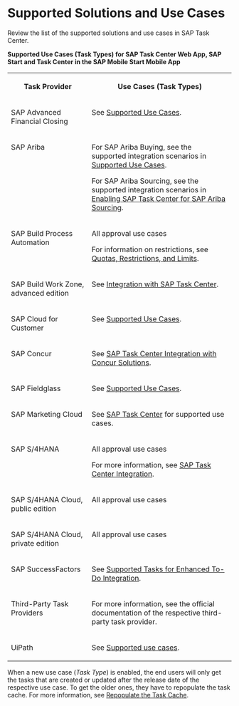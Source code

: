 <!-- loio758209c5763840b3bce63327a02debbb -->

# Supported Solutions and Use Cases

Review the list of the supported solutions and use cases in SAP Task Center.

**Supported Use Cases \(Task Types\) for SAP Task Center Web App, SAP Start and Task Center in the SAP Mobile Start Mobile App**


<table>
<tr>
<th valign="top">

Task Provider

</th>
<th valign="top">

Use Cases \(Task Types\)

</th>
</tr>
<tr>
<td valign="top">

SAP Advanced Financial Closing

</td>
<td valign="top">

See [Supported Use Cases](https://help.sap.com/docs/advanced-financial-closing/administration/supported-use-cases).

</td>
</tr>
<tr>
<td valign="top">

SAP Ariba

</td>
<td valign="top">

For SAP Ariba Buying, see the supported integration scenarios in [Supported Use Cases](https://help.sap.com/docs/ARIBA_PROCUREMENT/27d44834e9164377b324539985725ecd/caae604114744df3b0d2f9bf75dd4618.html).

For SAP Ariba Sourcing, see the supported integration scenarios in [Enabling SAP Task Center for SAP Ariba Sourcing](https://help.sap.com/docs/ARIBA_SOURCING/b6d46a2e6c3043d7bb0cbabba4262560/18bd32b6058d4e47a4f920ed115599e1.html).

</td>
</tr>
<tr>
<td valign="top">

SAP Build Process Automation

</td>
<td valign="top">

All approval use cases

For information on restrictions, see [Quotas, Restrictions, and Limits](https://help.sap.com/docs/PROCESS_AUTOMATION/a331c4ef0a9d48a89c779fd449c022e7/9c5114089f8445eea223a19604f79b5c.html#restrictions-for-sap-task-center-integration).

</td>
</tr>
<tr>
<td valign="top">

SAP Build Work Zone, advanced edition

</td>
<td valign="top">

See [Integration with SAP Task Center](https://help.sap.com/docs/build-work-zone-advanced-edition/sap-build-work-zone-advanced-edition/integration-with-sap-task-center).

</td>
</tr>
<tr>
<td valign="top">

SAP Cloud for Customer

</td>
<td valign="top">

See [Supported Use Cases](https://help.sap.com/docs/SAP_CLOUD_FOR_CUSTOMER/a13a0773bce549bca5ff9358d8d21030/33cf5a6f32bc4b04bfc9eeac32336e31.html).

</td>
</tr>
<tr>
<td valign="top">

SAP Concur

</td>
<td valign="top">

See [SAP Task Center Integration with Concur Solutions](https://help.sap.com/docs/SAP_CONCUR/384ace1050b34555a6fed7ad1e49e2eb/1b9360de6caf1014a1c2f9558d278c18.html).

</td>
</tr>
<tr>
<td valign="top">

SAP Fieldglass

</td>
<td valign="top">

See [Supported Use Cases](https://help.sap.com/docs/SAP_FIELDGLASS_INTEGRATION/73c0a1be6aaa46ef9b66b1c3f28a77f4/3c8f268a82ff46f2a8b2ddde9071407c.html?locale=en-US).

</td>
</tr>
<tr>
<td valign="top">

SAP Marketing Cloud

</td>
<td valign="top">

See [SAP Task Center](https://help.sap.com/docs/SAP_MARKETING_CLOUD/0f9408e4921e4ba3bb4a7a1f75f837a7/b40035cc27a74eb7abe9018a9123db3e.html) for supported use cases.

</td>
</tr>
<tr>
<td valign="top">

SAP S/4HANA

</td>
<td valign="top">

All approval use cases

For more information, see [SAP Task Center Integration](https://help.sap.com/docs/SAP_S4HANA_ON-PREMISE/0f18dddf28764f5b807ecd80549044cc/1da230b82a984cda85d0041e13060a87.html).

</td>
</tr>
<tr>
<td valign="top">

SAP S/4HANA Cloud, public edition

</td>
<td valign="top">

All approval use cases

</td>
</tr>
<tr>
<td valign="top">

SAP S/4HANA Cloud, private edition

</td>
<td valign="top">

All approval use cases

</td>
</tr>
<tr>
<td valign="top">

SAP SuccessFactors

</td>
<td valign="top">

See [Supported Tasks for Enhanced To-Do Integration](https://help.sap.com/viewer/568480cc877d4337992a2cd9792fbfed/latest/en-US/cbb89cf9d70e4dafb005338f5ab93c3c.html).

</td>
</tr>
<tr>
<td valign="top">

Third-Party Task Providers

</td>
<td valign="top">

For more information, see the official documentation of the respective third-party task provider.

</td>
</tr>
<tr>
<td valign="top">

UiPath

</td>
<td valign="top">

See [Supported use cases](https://docs.uipath.com/automation-cloud/automation-cloud/latest/sap/uipath-products-and-services-involved-in-the-integration#supported-use-cases).

</td>
</tr>
</table>

When a new use case \(*Task Type*\) is enabled, the end users will only get the tasks that are created or updated after the release date of the respective use case. To get the older ones, they have to repopulate the task cache. For more information, see [Repopulate the Task Cache](../40-administration/repopulate-the-task-cache-e93aa71.md).


